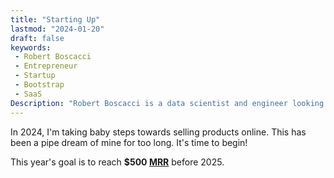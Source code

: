 ```yaml
---
title: "Starting Up"
lastmod: "2024-01-20"
draft: false
keywords:
 - Robert Boscacci
 - Entrepreneur
 - Startup
 - Bootstrap
 - SaaS
Description: "Robert Boscacci is a data scientist and engineer looking to get entrepreneurial." # Keep to 150-160 chars
---
```


In 2024, I'm taking baby steps towards selling products online. This has been a pipe dream of mine for too long. It's time to begin!

This year's goal is to reach __$500 [MRR](https://www.zeni.ai/blog/arr-and-mrr)__ before 2025.
